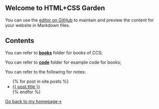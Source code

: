 ## Welcome to HTML+CSS Garden

You can use the [editor on GitHub](https://github.com/960761/AboutCSS/edit/master/README.md) to maintain and preview the content for your website in Markdown files.

## Contents

You can refer to [**books**](https://github.com/960761/AboutCSS/tree/master/books) folder for books of CCS;

You can refer to [**code**](https://github.com/960761/AboutCSS/tree/master/code) folder for example code for books;


You can refer to the following for notes:



<ul>
  {% for post in site.posts %}
    <li>
      <a href="{{ site.baseurl }}{{ post.url }}">{{ post.title }}</a>
    </li>
  {% endfor %}
</ul>


[Go back to my homepage->](https://960761.github.io/)
